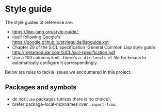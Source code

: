 # Style guide

The style guides of reference are:

- https://lisp-lang.org/style-guide/,
- itself following Google's: https://google.github.io/styleguide/lispguide.xml
- Chapter 29 of the SICL specification 'General Common Lisp style guide.
  http://metamodular.com/SICL/sicl-specification.pdf
- Use a 100 columns limit. There's a `.dir-locals.el` file for Emacs
  to automatically configure it correspondingly.

Below are rules to tackle issues we encountered in this project.

## Packages and symbols

- do not `:use` packages (unless there is no choice).
- prefer package-local-nicknames over `:import-from`.
